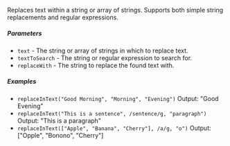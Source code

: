 Replaces text within a string or array of strings. Supports both simple string replacements and regular expressions.

##### Parameters
* `text` - The string or array of strings in which to replace text.
* `textToSearch` - The string or regular expression to search for.
* `replaceWith` - The string to replace the found text with.

##### Examples
* `replaceInText("Good Morning", "Morning", "Evening")` Output: "Good Evening"
* `replaceInText("This is a sentence", /sentence/g, "paragraph")` Output: "This is a paragraph"
* `replaceInText(["Apple", "Banana", "Cherry"], /a/g, "o")` Output: ["Opple", "Bonono", "Cherry"] 
